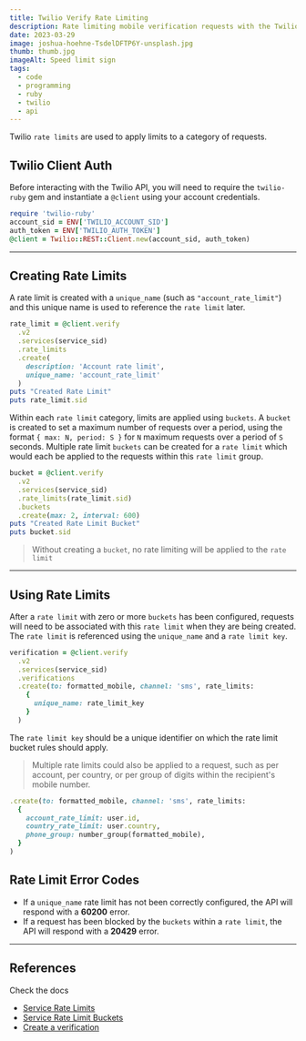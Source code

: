 ```yaml
---
title: Twilio Verify Rate Limiting
description: Rate limiting mobile verification requests with the Twilio Verify API is Buckets of fun
date: 2023-03-29
image: joshua-hoehne-TsdelDFTP6Y-unsplash.jpg
thumb: thumb.jpg
imageAlt: Speed limit sign
tags:
  - code
  - programming
  - ruby
  - twilio
  - api
---
```


Twilio `rate limits` are used to apply limits to a category of requests.

## Twilio Client Auth

Before interacting with the Twilio API, you will need to require the `twilio-ruby` gem and instantiate a `@client` using your account credentials.

```ruby
require 'twilio-ruby'
account_sid = ENV['TWILIO_ACCOUNT_SID']
auth_token = ENV['TWILIO_AUTH_TOKEN']
@client = Twilio::REST::Client.new(account_sid, auth_token)
```

---

## Creating Rate Limits

A rate limit is created with a `unique_name` (such as `"account_rate_limit"`) and this unique name is used to reference the `rate limit` later.

```ruby
rate_limit = @client.verify
  .v2
  .services(service_sid)
  .rate_limits
  .create(
    description: 'Account rate limit',
    unique_name: 'account_rate_limit'
  )
puts "Created Rate Limit"
puts rate_limit.sid
```

Within each `rate limit` category, limits are applied using `buckets`.
A `bucket` is created to set a maximum number of requests over a period, using the format `{ max: N, period: S }` for `N` maximum requests over a period of `S` seconds.
Multiple rate limit `buckets` can be created for a `rate limit` which would each be applied to the requests within this `rate limit` group.

```ruby
bucket = @client.verify
  .v2
  .services(service_sid)
  .rate_limits(rate_limit.sid)
  .buckets
  .create(max: 2, interval: 600)
puts "Created Rate Limit Bucket"
puts bucket.sid
```

> Without creating a `bucket`, no rate limiting will be applied to the `rate limit`

---

## Using Rate Limits

After a `rate limit` with zero or more `buckets` has been configured, requests will need to be associated with this `rate limit` when they are being created. The `rate limit` is referenced using the `unique_name` and a `rate limit key`.

```ruby
verification = @client.verify
  .v2
  .services(service_sid)
  .verifications
  .create(to: formatted_mobile, channel: 'sms', rate_limits:
    {
      unique_name: rate_limit_key
    }
  )
```

The `rate limit key` should be a unique identifier on which the rate limit bucket rules should apply.

> Multiple rate limits could also be applied to a request, such as per account, per country, or per group of digits within the recipient's mobile number.

```ruby
.create(to: formatted_mobile, channel: 'sms', rate_limits:
  {
    account_rate_limit: user.id,
    country_rate_limit: user.country,
    phone_group: number_group(formatted_mobile),
  }
)
```

## Rate Limit Error Codes

* If a `unique_name` rate limit has not been correctly configured, the API will respond with a **60200** error.
* If a request has been blocked by the `buckets` within a `rate limit`, the API will respond with a **20429** error.

---

## References

Check the docs
* [Service Rate Limits](https://www.twilio.com/docs/verify/api/service-rate-limits)
* [Service Rate Limit Buckets](https://www.twilio.com/docs/verify/api/service-rate-limit-buckets)
* [Create a verification](https://www.twilio.com/docs/verify/api/verification#start-new-verification)